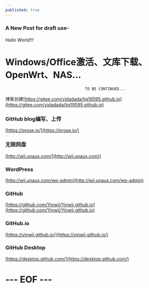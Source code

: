 ```yaml
---
published: true
---
```

### A New Post for draft use-

###### Hello World!!!
# Windows/Office激活、文库下载、OpenWrt、NAS...
                                       TO BE CONTINUED...

博客创建[https://gitee.com/yidadada/ljq19595.github.io](https://gitee.com/yidadada/ljq19595.github.io)

### GitHub blog编写、上传
[https://prose.io/](https://prose.io/)

### 无限网盘
[http://wii.unaux.com/](http://wii.unaux.com/)

### WordPress
[http://wii.unaux.com/wp-admin](http://wii.unaux.com/wp-admin)

### GitHub
[https://github.com/Yinwii/Yinwii.github.io](https://github.com/Yinwii/Yinwii.github.io)

### GitHub.io
[https://yinwii.github.io/](https://yinwii.github.io/)

### GitHub Desktop
[https://desktop.github.com/](https://desktop.github.com/)




# --- EOF ---
